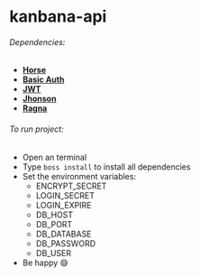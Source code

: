 # kanbana-api

###### Dependencies:

* [**Horse**](https://github.com/hashload/horse)
* [**Basic Auth**](https://github.com/hashload/horse-basic-auth)
* [**JWT**](https://github.com/hashload/horse-jwt)
* [**Jhonson**](https://github.com/hashload/jhonson)
* [**Ragna**](https://github.com/hashload/ragna)

######  To run project:

* Open an terminal
* Type `boss install` to install all dependencies
* Set the environment variables: 
  * ENCRYPT_SECRET
  * LOGIN_SECRET
  * LOGIN_EXPIRE
  * DB_HOST
  * DB_PORT
  * DB_DATABASE
  * DB_PASSWORD
  * DB_USER
* Be happy 😄
